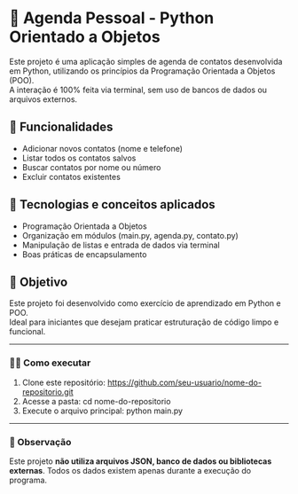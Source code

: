 # 📒 Agenda Pessoal - Python Orientado a Objetos

Este projeto é uma aplicação simples de agenda de contatos desenvolvida em Python, utilizando os princípios da Programação Orientada a Objetos (POO).  
A interação é 100% feita via terminal, sem uso de bancos de dados ou arquivos externos.

## 🚀 Funcionalidades

- Adicionar novos contatos (nome e telefone)
- Listar todos os contatos salvos
- Buscar contatos por nome ou número
- Excluir contatos existentes

## 🧠 Tecnologias e conceitos aplicados

- Programação Orientada a Objetos
- Organização em módulos (main.py, agenda.py, contato.py)
- Manipulação de listas e entrada de dados via terminal
- Boas práticas de encapsulamento

## 🎯 Objetivo

Este projeto foi desenvolvido como exercício de aprendizado em Python e POO.  
Ideal para iniciantes que desejam praticar estruturação de código limpo e funcional.

---

### 👨‍💻 Como executar

1. Clone este repositório: https://github.com/seu-usuario/nome-do-repositorio.git
2. Acesse a pasta: cd nome-do-repositorio
3. Execute o arquivo principal: python main.py

---

### 📌 Observação

Este projeto **não utiliza arquivos JSON, banco de dados ou bibliotecas externas**. Todos os dados existem apenas durante a execução do programa.

